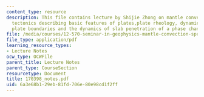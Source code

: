 ```yaml
---
content_type: resource
description: This file contains lecture by Shijie Zhong on mantle convection and plate
  tectonics describing basic features of plates,plate rheology, dynamically generated
  plate boundaries and the dynamics of slab penetration of a phase change at 670 km.
file: /media/courses/12-570-seminar-in-geophysics-mantle-convection-spring-1998/6a3e68b129eb81fd706e80e98cd1f2ff_170398_notes.pdf
file_type: application/pdf
learning_resource_types:
- Lecture Notes
ocw_type: OCWFile
parent_title: Lecture Notes
parent_type: CourseSection
resourcetype: Document
title: 170398_notes.pdf
uid: 6a3e68b1-29eb-81fd-706e-80e98cd1f2ff
---
```

